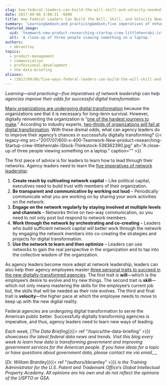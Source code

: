 ```yaml
---
slug: how-federal-leaders-can-build-the-will-skill-and-velocity-needed-for-digital-transformation
date: 2017-09-06 3:00:31 -0400
title: How Federal Leaders Can Build the Will, Skill, and Velocity Needed for Digital Transformation
summary: 'Learning&mdash;and practicing&mdash;five imperatives of network leadership can help agencies improve their odds for successful digital transformation.  Many organizations are undergoing digital transformation because the organizations see that it is necessary for long-term survival. However, digitally reinventing the organization is &ldquo;one of the hardest journeys to make.&rdquo;  According to industry experts, two-thirds of organizations will fail'
featured_image:
  uid: 'teamwork-new-product-researching-startup-crew-littlehenrabi-istock-thinkstock-538362390'
  alt: 'A close-up of three people viewing something on a laptop.'
authors:
  - bbrantley
topics:
  - product-management
  - communication
  - professional-development
  - the-data-briefing
aliases:
  - /2017/09/06/five-ways-federal-leaders-can-build-the-will-skill-and-velocity-needed-for-digital-transformation/
---
```


_Learning—and practicing—five imperatives of network leadership can help agencies improve their odds for successful digital transformation._

[Many organizations are undergoing digital transformation](http://www.gartner.com/newsroom/id/3689017) because the organizations see that it is necessary for long-term survival. However, digitally reinventing the organization is “[one of the hardest journeys to make](https://dionhinchcliffe.com/2017/07/17/digital-transformation-and-the-leadership-quandary/).”  According to industry experts, [two-thirds of organizations will fail at digital transformation](https://www.christian-frei.com/why-23-of-companies-wont-survive-the-4th-industrial-revolution/). With these dismal odds, what can agency leaders do to improve their agency’s chances in successfully digitally transforming? {{< legacy-img src="2017/07/600-x-400-Teamwork-New-product-researching-Startup-crew-littlehenrabi-iStock-Thinkstock-538362390.jpg" alt="A close-up of three people viewing something on a laptop." caption="" >}}

The first piece of advice is for leaders to learn how to lead through their networks. Agency leaders need to learn the [five imperatives of network leadership](https://www.enterpriseirregulars.com/89399/strategic-role-digital-networks-corporate-leadership-today/):

  1. **Create reach by cultivating network capital** – Like political capital, executives need to build trust with members of their organization.
  2. **Be transparent and communicative by working out loud** – Periodically communicate what you are working on by sharing your work activities on the network.
  3. **Engage on the network regularly by staying involved at multiple levels and channels** – Networks thrive on two-way communication, so you need to not only post but respond to network members.
  4. **Work through the network by orchestrating and co-creating** – Leaders who build sufficient network capital will better work through the network by engaging the network members into co-creating the strategies and projects for digital transformation.
  5. **Use the network to learn and then optimize** – Leaders can use networks to gain the real perspective in the organization and to tap into the collective wisdom of the organization.

As agency leaders become more adept at network leadership, leaders can also help their agency employees master [three personal traits to succeed in the new digitally-transformed agencies](http://sloanreview.mit.edu/article/will-skill-and-velocity-survival-skills-for-a-digital-world/?utm_source=Publicaster&utm_medium=email&utm_campaign=Gen+8%2f15%2f17+-+India+Challenge&utm_content=flexible+talents%2c+nerve%2c+and+personal+speed). The first trait is **will**—which is the employee’s desire to evolve and try new things. The second trait is **skill**—which not only means mastering the skills for the employee’s current job but, the skills that will be needed as their role evolves. The third and final trait is **velocity**—the higher pace at which the employee needs to move to keep up with the new digital reality.

Federal agencies are undergoing digital transformation to serve the American public better. Successfully digitally transforming agencies is imperative, and thus, agency leaders need to learn new ways of leading.

_Each week,_ [_The Data Briefing_]({{< ref "/topics/the-data-briefing" >}}) _showcases the latest federal data news and trends. Visit this blog every week to learn how data is transforming government and improving government services for the American people. If you have ideas for a topic or have questions about government data, please contact me via_ _email__._

[_Dr. William Brantley_]({{< ref "/authors/bbrantley" >}}) _is the Training Administrator for the U.S. Patent and Trademark Office’s Global Intellectual Property Academy. All opinions are his own and do not reflect the opinions of the USPTO or GSA._
